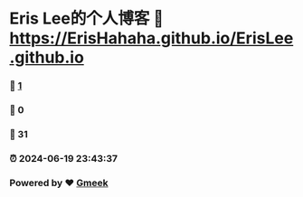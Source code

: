 # Eris Lee的个人博客 :link: https://ErisHahaha.github.io/ErisLee.github.io 
### :page_facing_up: [1](https://ErisHahaha.github.io/ErisLee.github.io/tag.html) 
### :speech_balloon: 0 
### :hibiscus: 31 
### :alarm_clock: 2024-06-19 23:43:37 
### Powered by :heart: [Gmeek](https://github.com/Meekdai/Gmeek)
